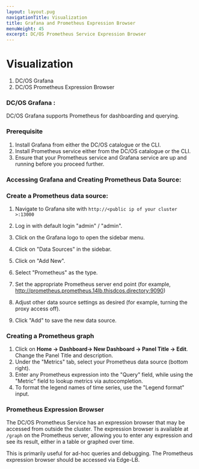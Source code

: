 ```yaml
---
layout: layout.pug
navigationTitle: Visualization
title: Grafana and Prometheus Expression Browser
menuWeight: 45
excerpt: DC/OS Prometheus Service Expression Browser
---
```



# Visualization
  1. DC/OS Grafana
  2. DC/OS Prometheus Expression Browser

### DC/OS Grafana :

  DC/OS Grafana supports Prometheus for dashboarding and querying.

### Prerequisite

  1. Install Grafana from either the DC/OS catalogue or the CLI.
  1. Install Prometheus service either from the DC/OS catalogue or the CLI.
  1. Ensure that your Prometheus service and Grafana service are up and running before you proceed further.


### Accessing Grafana and Creating Prometheus Data Source:

### Create a Prometheus data source:

1. Navigate to Grafana site with `http://<public ip of your cluster >:13000`

1. Log in with default login "admin" / "admin".

1. Click on the Grafana logo to open the sidebar menu.

1. Click on "Data Sources" in the sidebar.

1. Click on "Add New".

1. Select "Prometheus" as the type.

1. Set the appropriate Prometheus server end point (for example, http://prometheus.prometheus.14lb.thisdcos.directory:9090)

1. Adjust other data source settings as desired (for example, turning the proxy access off).

1. Click "Add" to save the new data source.

### Creating a Prometheus graph

1. Click on **Home -> Dashboard-> New Dashboard -> Panel Title -> Edit**. Change the Panel Title and description.
1. Under the "Metrics" tab, select your Prometheus data source (bottom right).
1. Enter any Prometheus expression into the "Query" field, while using the "Metric" field to lookup metrics via autocompletion.
1. To format the legend names of time series, use the "Legend format" input.

### Prometheus Expression Browser

  The DC/OS Prometheus Service has an expression browser that may be accessed from outside the cluster. The expression browser is available at `/graph` on the Prometheus server, allowing you to enter any expression and see its result, either in a table or graphed over time.

This is primarily useful for ad-hoc queries and debugging. The Prometheus expression browser should be accessed via Edge-LB.
